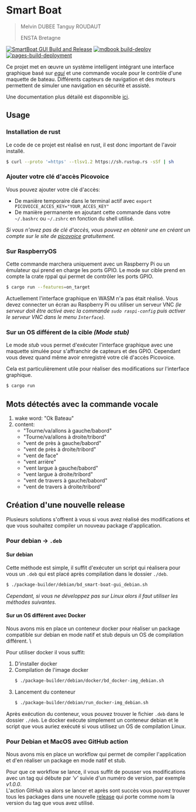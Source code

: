 # Smart Boat 

> Melvin DUBEE
> Tanguy ROUDAUT
> 
> ENSTA Bretagne

[![SmartBoat GUI Build and Release](https://github.com/tanguy-rdt/depot-smart-boat/actions/workflows/main.yml/badge.svg)](https://github.com/tanguy-rdt/depot-smart-boat/actions/workflows/main.yml)
[![mdbook build-deploy](https://github.com/tanguy-rdt/depot-smart-boat/actions/workflows/gh-pages.yml/badge.svg)](https://github.com/tanguy-rdt/depot-smart-boat/actions/workflows/gh-pages.yml)
[![pages-build-deployment](https://github.com/tanguy-rdt/depot-smart-boat/actions/workflows/pages/pages-build-deployment/badge.svg)](https://github.com/tanguy-rdt/depot-smart-boat/actions/workflows/pages/pages-build-deployment)

Ce projet met en œuvre un système intelligent intégrant une interface graphique basé sur [_egui_](https://github.com/emilk/egui) et une commande vocale pour le contrôle d'une maquette de bateau. Différents capteurs de navigation et des moteurs permettent de simuler une navigation en sécurité et assisté.

Une documentation plus détailé est disponnible [ici](https://tanguy-rdt.github.io/depot-smart-boat/).

## Usage 

### Installation de rust

Le code de ce projet est réalisé en rust, il est donc important de l'avoir installé.

```bash
$ curl --proto '=https' --tlsv1.2 https://sh.rustup.rs -sSf | sh
```

### Ajouter votre clé d'accès Picovoice

Vous pouvez ajouter votre clé d'accès:
- De manière temporaire dans le terminal actif avec `export PICOVOICE_ACCES_KEY="YOUR_ACCES_KEY"`
- De manière permanente en ajoutant cette commande dans votre `~/.bashrc` ou `~/.zshrc` en fonction du shell utilisé.

_Si vous n'avez pas de clé d'accès, vous pouvez en obtenir une en créant un compte sur le site de [picovoice](https://console.picovoice.ai/login) gratuitement._



### Sur RaspberryOS

Cette commande marchera uniquement avec un Raspberry Pi ou un émulateur qui prend en charge les ports GPIO. Le mode sur cible prend en compte la crate rppal qui permet de contrôler les ports GPIO.

```bash
$ cargo run --features=on_target
```

Actuellement l'interface graphique en WASM n'a pas était réalisé. Vous devez connecter un écran au Raspberry Pi ou utiliser un serveur VNC _(le serveur doit être activé avec la commande `sudo raspi-config` puis activer le serveur VNC dans le menu `Interface`)._


### Sur un OS différent de la cible _(Mode stub)_

Le mode _stub_ vous permet d'exécuter l'interface graphique avec une maquette simulée pour s'affranchir de capteurs et des GPIO. Cependant vous devez quand même avoir enregistré votre clé d'accès Picovoice. 

Cela est particulièrement utile pour réaliser des modifications sur l'interface graphique.

```bash
$ cargo run 
```

## Mots détectés avec la commande vocale

1. wake word: "Ok Bateau"
2. content:
    - "Tourne/va/allons à gauche/babord"
    - "Tourne/va/allons à droite/tribord"
    - "vent de près à gauche/babord"
    - "vent de près à droite/tribord"
    - "vent de face"
    - "vent arrière" 
    - "vent largue à gauche/babord"
    - "vent largue à droite/tribord"
    - "vent de travers à gauche/babord"
    - "vent de travers à droite/tribord"

## Création d'une nouvelle release 

Plusieurs solutions s'offrent à vous si vous avez réalisé des modifications et que vous souhaitez compiler un nouveau package d'application.

### Pour debian  &#8594; `.deb`
#### Sur debian 
Cette méthode est simple, il suffit d'exécuter un script qui réalisera pour vous un `.deb` qui est placé après compilation dans le dossier `./deb`.

```bash
$ ./package-builder/debian/bd_smart-boat-gui_debian.sh
```

_Cependant, si vous ne développez pas sur Linux alors il faut utiliser les méthodes suivantes._

#### Sur un OS différent avec Docker

Nous avons mis en place un conteneur docker pour réaliser un package compatible sur debian en mode natif et stub depuis un OS de compilation différent. \

Pour utiliser docker il vous suffit:
1. D'installer docker 
2. Compilation de l'image docker
    ```bash
    $ ./package-builder/debian/docker/bd_docker-img_debian.sh
    ```
3. Lancement du conteneur 
    ```bash
    $ ./package-builder/debian/run_docker-img_debian.sh
    ```

Après exécution du conteneur, vous pouvez trouver le fichier `.deb` dans le dossier `./deb`. Le docker exécute simplement un conteneur debian et le script que vous auriez exécuté si vous utilisez un OS de compilation Linux. 

### Pour Debian et MacOS avec GitHub action 

Nous avons mis en place un workflow qui permet de compiler l'application et d'en réaliser un package en mode natif et stub. 

Pour que ce workflow se lance, il vous suffit de pousser vos modifications avec un tag qui débute par _'v'_ suivie d'un numéro de version, par exemple _v1.0.0_. \
L'action GitHub va alors se lancer et après sont succès vous pouvez trouver tous les packages dans une nouvelle [release](https://github.com/tanguy-rdt/depot-smart-boat/releases) qui porte comme nom la version du tag que vous avez utilisé.


